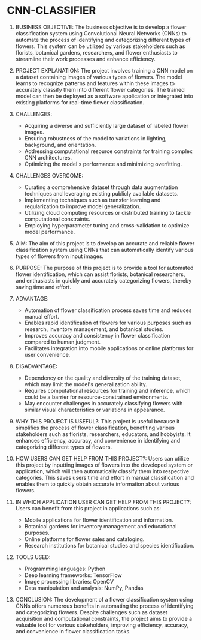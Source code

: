 # CNN-CLASSIFIER

1. BUSINESS OBJECTIVE:
   The business objective is to develop a flower classification system using Convolutional Neural Networks (CNNs) to automate the process of identifying and categorizing different types of flowers. This system can be utilized by various stakeholders such as florists, botanical gardens, researchers, and flower enthusiasts to streamline their work processes and enhance efficiency.

2. PROJECT EXPLANATION:
   The project involves training a CNN model on a dataset containing images of various types of flowers. The model learns to recognize patterns and features within these images to accurately classify them into different flower categories. The trained model can then be deployed as a software application or integrated into existing platforms for real-time flower classification.

3. CHALLENGES:
   - Acquiring a diverse and sufficiently large dataset of labeled flower images.
   - Ensuring robustness of the model to variations in lighting, background, and orientation.
   - Addressing computational resource constraints for training complex CNN architectures.
   - Optimizing the model's performance and minimizing overfitting.

4. CHALLENGES OVERCOME:
   - Curating a comprehensive dataset through data augmentation techniques and leveraging existing publicly available datasets.
   - Implementing techniques such as transfer learning and regularization to improve model generalization.
   - Utilizing cloud computing resources or distributed training to tackle computational constraints.
   - Employing hyperparameter tuning and cross-validation to optimize model performance.

5. AIM:
   The aim of this project is to develop an accurate and reliable flower classification system using CNNs that can automatically identify various types of flowers from input images.

6. PURPOSE:
   The purpose of this project is to provide a tool for automated flower identification, which can assist florists, botanical researchers, and enthusiasts in quickly and accurately categorizing flowers, thereby saving time and effort.

7. ADVANTAGE:
   - Automation of flower classification process saves time and reduces manual effort.
   - Enables rapid identification of flowers for various purposes such as research, inventory management, and botanical studies.
   - Improves accuracy and consistency in flower classification compared to human judgment.
   - Facilitates integration into mobile applications or online platforms for user convenience.

8. DISADVANTAGE:
   - Dependency on the quality and diversity of the training dataset, which may limit the model's generalization ability.
   - Requires computational resources for training and inference, which could be a barrier for resource-constrained environments.
   - May encounter challenges in accurately classifying flowers with similar visual characteristics or variations in appearance.

9. WHY THIS PROJECT IS USEFUL?:
   This project is useful because it simplifies the process of flower classification, benefiting various stakeholders such as florists, researchers, educators, and hobbyists. It enhances efficiency, accuracy, and convenience in identifying and categorizing different types of flowers.

10. HOW USERS CAN GET HELP FROM THIS PROJECT?:
    Users can utilize this project by inputting images of flowers into the developed system or application, which will then automatically classify them into respective categories. This saves users time and effort in manual classification and enables them to quickly obtain accurate information about various flowers.

11. IN WHICH APPLICATION USER CAN GET HELP FROM THIS PROJECT?:
    Users can benefit from this project in applications such as:
    - Mobile applications for flower identification and information.
    - Botanical gardens for inventory management and educational purposes.
    - Online platforms for flower sales and cataloging.
    - Research institutions for botanical studies and species identification.

12. TOOLS USED:
    - Programming languages: Python
    - Deep learning frameworks: TensorFlow
    - Image processing libraries: OpenCV
    - Data manipulation and analysis: NumPy, Pandas
13. CONCLUSION:
    The development of a flower classification system using CNNs offers numerous benefits in automating the process of identifying and categorizing flowers. Despite challenges such as dataset acquisition and computational constraints, the project aims to provide a valuable tool for various stakeholders, improving efficiency, accuracy, and convenience in flower classification tasks.
